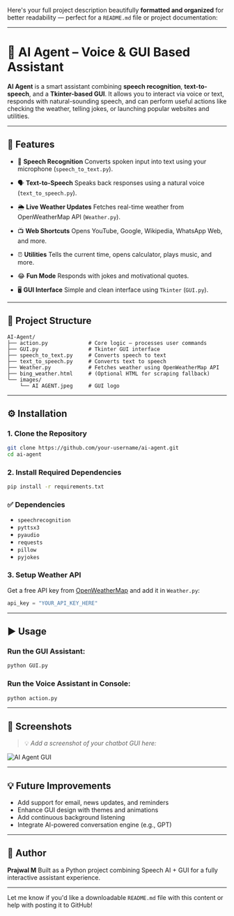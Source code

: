 Here's your full project description beautifully **formatted and organized** for better readability — perfect for a `README.md` file or project documentation:

---

# 🧠 AI Agent – Voice & GUI Based Assistant

**AI Agent** is a smart assistant combining **speech recognition**, **text-to-speech**, and a **Tkinter-based GUI**. It allows you to interact via voice or text, responds with natural-sounding speech, and can perform useful actions like checking the weather, telling jokes, or launching popular websites and utilities.

---

## 🚀 Features

* 🎤 **Speech Recognition**
  Converts spoken input into text using your microphone (`speech_to_text.py`).

* 🗣 **Text-to-Speech**
  Speaks back responses using a natural voice (`text_to_speech.py`).

* 🌦 **Live Weather Updates**
  Fetches real-time weather from OpenWeatherMap API (`Weather.py`).

* 📺 **Web Shortcuts**
  Opens YouTube, Google, Wikipedia, WhatsApp Web, and more.

* ⏰ **Utilities**
  Tells the current time, opens calculator, plays music, and more.

* 😂 **Fun Mode**
  Responds with jokes and motivational quotes.

* 🖥 **GUI Interface**
  Simple and clean interface using `Tkinter` (`GUI.py`).

---

## 📂 Project Structure

```
AI-Agent/
├── action.py             # Core logic – processes user commands
├── GUI.py                # Tkinter GUI interface
├── speech_to_text.py     # Converts speech to text
├── text_to_speech.py     # Converts text to speech
├── Weather.py            # Fetches weather using OpenWeatherMap API
├── bing_weather.html     # (Optional HTML for scraping fallback)
└── images/
    └── AI AGENT.jpeg     # GUI logo
```

---

## ⚙ Installation

### 1. Clone the Repository

```bash
git clone https://github.com/your-username/ai-agent.git
cd ai-agent
```

### 2. Install Required Dependencies

```bash
pip install -r requirements.txt
```

### ✅ Dependencies

* `speechrecognition`
* `pyttsx3`
* `pyaudio`
* `requests`
* `pillow`
* `pyjokes`

### 3. Setup Weather API

Get a free API key from [OpenWeatherMap](https://openweathermap.org/api) and add it in `Weather.py`:

```python
api_key = "YOUR_API_KEY_HERE"
```

---

## ▶️ Usage

### Run the GUI Assistant:

```bash
python GUI.py
```

### Run the Voice Assistant in Console:

```bash
python action.py
```

---

## 📸 Screenshots

> 💡 *Add a screenshot of your chatbot GUI here:*

![AI Agent GUI](images/1ef83b4f-e956-4630-b9e4-085ff9fac0f4.png)

---

## 💡 Future Improvements

* Add support for email, news updates, and reminders
* Enhance GUI design with themes and animations
* Add continuous background listening
* Integrate AI-powered conversation engine (e.g., GPT)

---

## 👤 Author

**Prajwal M**
Built as a Python project combining Speech AI + GUI for a fully interactive assistant experience.

---

Let me know if you'd like a downloadable `README.md` file with this content or help with posting it to GitHub!
